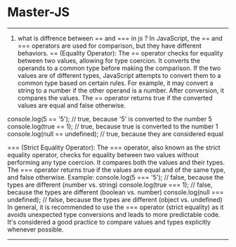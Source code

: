 # Master-JS

---

1. what is diffrence between == and === in js ?
   In JavaScript, the == and === operators are used for comparison, but they have different behaviors.
   == (Equality Operator):
   The == operator checks for equality between two values, allowing for type coercion.
   It converts the operands to a common type before making the comparison.
   If the two values are of different types, JavaScript attempts to convert them to a common type
   based on certain rules. For example, it may convert a string to a number if the other operand is a number.
   After conversion, it compares the values. The == operator returns true if the converted values are equal
   and false otherwise.

console.log(5 == '5'); // true, because '5' is converted to the number 5
console.log(true == 1); // true, because true is converted to the number 1
console.log(null == undefined); // true, because they are considered equal

=== (Strict Equality Operator):
The === operator, also known as the strict equality operator, checks for equality between
two values without performing any type coercion. It compares both the values and their types.
The === operator returns true if the values are equal and of the same type, and false otherwise.
Example:
console.log(5 === '5'); // false, because the types are different (number vs. string)
console.log(true === 1); // false, because the types are different (boolean vs. number)
console.log(null === undefined); // false, because the types are different (object vs. undefined)
In general, it is recommended to use the === operator (strict equality) as it avoids unexpected type conversions
and leads to more predictable code. It's considered a good practice to compare values and types explicitly
whenever possible.

---
